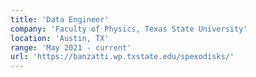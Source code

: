 ```yaml
---
title: 'Data Engineer'
company: 'Faculty of Physics, Texas State University'
location: 'Austin, TX'
range: 'May 2021 - current'
url: 'https://banzatti.wp.txstate.edu/spexodisks/'
---
```



